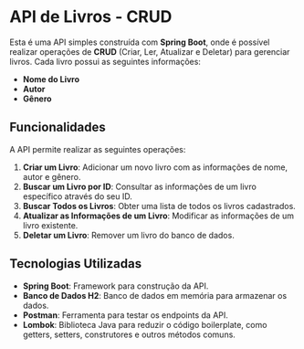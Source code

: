 # API de Livros - CRUD

Esta é uma API simples construída com **Spring Boot**, onde é possível realizar operações de **CRUD** (Criar, Ler, Atualizar e Deletar) para gerenciar livros. Cada livro possui as seguintes informações:

- **Nome do Livro**
- **Autor**
- **Gênero**

## Funcionalidades

A API permite realizar as seguintes operações:

1. **Criar um Livro**: Adicionar um novo livro com as informações de nome, autor e gênero.
2. **Buscar um Livro por ID**: Consultar as informações de um livro específico através do seu ID.
3. **Buscar Todos os Livros**: Obter uma lista de todos os livros cadastrados.
4. **Atualizar as Informações de um Livro**: Modificar as informações de um livro existente.
5. **Deletar um Livro**: Remover um livro do banco de dados.

## Tecnologias Utilizadas

- **Spring Boot**: Framework para construção da API.
- **Banco de Dados H2**: Banco de dados em memória para armazenar os dados.
- **Postman**: Ferramenta para testar os endpoints da API.
- **Lombok**: Biblioteca Java para reduzir o código boilerplate, como getters, setters, construtores e outros métodos comuns.
  
